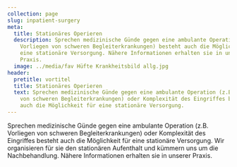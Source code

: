 ```yaml
---
collection: page
slug: inpatient-surgery
meta:
  title: Stationäres Operieren
  description: Sprechen medizinische Günde gegen eine ambulante Operation (z.B.
    Vorliegen von schweren Begleiterkrankungen) besteht auch die Möglichkeit für
    eine stationäre Versorgung. Nähere Informationen erhalten sie in unserer
    Praxis.
  image: ../media/fav Hüfte Krankheitsbild allg.jpg
header:
  pretitle: vortitel
  title: Stationäres Operieren
  text: Sprechen medizinische Günde gegen eine ambulante Operation (z.B. Vorliegen
    von schweren Begleiterkrankungen) oder Komplexität des Eingriffes besteht
    auch die Möglichkeit für eine stationäre Versorgung.
---
```

Sprechen medizinische Günde gegen eine ambulante Operation (z.B. Vorliegen von schweren Begleiterkrankungen) oder Komplexität des Eingriffes besteht auch die Möglichkeit für eine stationäre Versorgung. Wir organisieren für sie den stationären Aufenthalt und kümmern uns um die Nachbehandlung. Nähere Informationen erhalten sie in unserer Praxis.